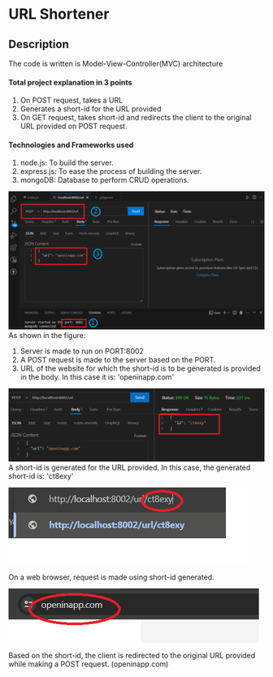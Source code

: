 # URL Shortener

## Description
The code is written is Model-View-Controller(MVC) architecture
#### Total project explanation in 3 points
1. On POST request, takes a URL
2. Generates a short-id for the URL provided
3. On GET request, takes short-id and redirects the client to the original URL provided on POST request.

#### Technologies and Frameworks used
1. node.js: To build the server.
2. express.js: To ease the process of building the server.
3. mongoDB: Database to perform CRUD operations.


![1](./images/1.png)
As shown in the figure:
  1. Server is made to run on PORT:8002
  2. A POST request is made to the server based on the PORT.
  3. URL of the website for which the short-id is to be generated is provided in the body. In this case it is:  'openinapp.com'

![2](./images/2.png)
A short-id is generated for the URL provided. In this case, the generated short-id is:  'ct8exy'

![3](./images/3.png)

On a web browser, request is made using short-id generated.

![4](./images/4.png)

Based on the short-id, the client is redirected to the original URL provided while making a POST request. (openinapp.com)
